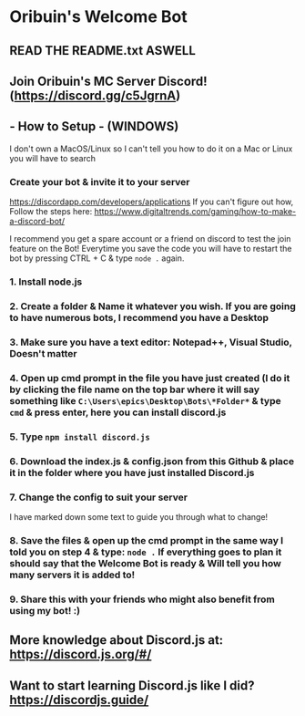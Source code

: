 # Oribuin's Welcome Bot
## READ THE README.txt ASWELL
## Join Oribuin's MC Server Discord! (https://discord.gg/c5JgrnA)

## - How to Setup - (WINDOWS)
I don't own a MacOS/Linux so I can't tell you how to do it on a Mac or Linux you will have to search
### Create your bot & invite it to your server
https://discordapp.com/developers/applications If you can't figure out how, Follow the steps here: https://www.digitaltrends.com/gaming/how-to-make-a-discord-bot/

I recommend you get a spare account or a friend on discord to test the join feature on the Bot! Everytime you save the code you will have to restart the bot by pressing CTRL + C & type ``node .`` again.

### 1. Install node.js
### 2. Create a folder & Name it whatever you wish. If you are going to have numerous bots, I recommend you have a Desktop  
### 3. Make sure you have a text editor: Notepad++, Visual Studio, Doesn't matter
### 4. Open up cmd prompt in the file you have just created (I do it by clicking the file name on the top bar where it will say something  like ``C:\Users\epics\Desktop\Bots\*Folder*`` & type ``cmd`` & press enter, here you can install discord.js
### 5. Type ``npm install discord.js``
### 6. Download the index.js & config.json from this Github & place it in the folder where you have just installed Discord.js
### 7. Change the config to suit your server
I have marked down some text to guide you through what to change!
### 8. Save the files & open up the cmd prompt in the same way I told you on step 4 & type: ``node .`` If everything goes to plan it should say that the Welcome Bot is ready & Will tell you how many servers it is added to!
### 9. Share this with your friends who might also benefit from using my bot! :)

## More knowledge about Discord.js at: https://discord.js.org/#/
## Want to start learning Discord.js like I did? https://discordjs.guide/

